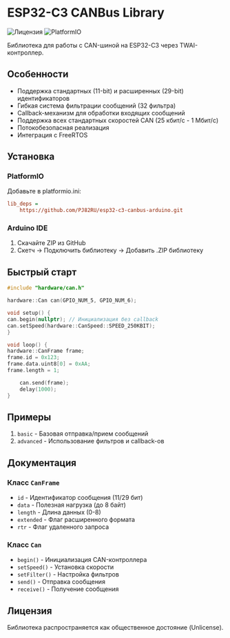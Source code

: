 # ESP32-C3 CANBus Library

![Лицензия](https://img.shields.io/badge/license-Unlicense-blue.svg)
![PlatformIO](https://img.shields.io/badge/platform-ESP32--C3-green.svg)

Библиотека для работы с CAN-шиной на ESP32-C3 через TWAI-контроллер.

## Особенности

- Поддержка стандартных (11-bit) и расширенных (29-bit) идентификаторов
- Гибкая система фильтрации сообщений (32 фильтра)
- Callback-механизм для обработки входящих сообщений
- Поддержка всех стандартных скоростей CAN (25 кбит/с - 1 Мбит/с)
- Потокобезопасная реализация
- Интеграция с FreeRTOS

## Установка

### PlatformIO

Добавьте в platformio.ini:

```ini
lib_deps =
    https://github.com/PJ82RU/esp32-c3-canbus-arduino.git
```

### Arduino IDE

1. Скачайте ZIP из GitHub
2. Скетч → Подключить библиотеку → Добавить .ZIP библиотеку

## Быстрый старт

```cpp
#include "hardware/can.h"

hardware::Can can(GPIO_NUM_5, GPIO_NUM_6);

void setup() {
can.begin(nullptr); // Инициализация без callback
can.setSpeed(hardware::CanSpeed::SPEED_250KBIT);
}

void loop() {
hardware::CanFrame frame;
frame.id = 0x123;
frame.data.uint8[0] = 0xAA;
frame.length = 1;

    can.send(frame);
    delay(1000);
}
```

## Примеры

1. `basic` - Базовая отправка/прием сообщений
2. `advanced` - Использование фильтров и callback-ов

## Документация

### Класс `CanFrame`

- `id` - Идентификатор сообщения (11/29 бит)
- `data` - Полезная нагрузка (до 8 байт)
- `length` - Длина данных (0-8)
- `extended` - Флаг расширенного формата
- `rtr` - Флаг удаленного запроса

### Класс `Can`

- `begin()` - Инициализация CAN-контроллера
- `setSpeed()` - Установка скорости
- `setFilter()` - Настройка фильтров
- `send()` - Отправка сообщения
- `receive()` - Получение сообщения

## Лицензия

Библиотека распространяется как общественное достояние (Unlicense).